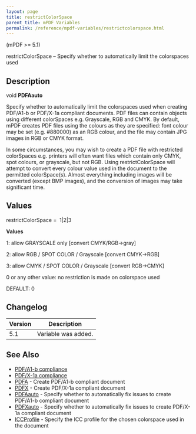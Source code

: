 ```yaml
---
layout: page
title: restrictColorSpace
parent_title: mPDF Variables
permalink: /reference/mpdf-variables/restrictcolorspace.html
---
```


<div id="bpmbook" class="bpmbook" style="direction:ltr;">
<div class="topic_user_field">
<div id="U0">
<div>
<div>
<p>(mPDF &gt;= 5.1)</p>
<p>restrictColorSpace – Specify whether to automatically limit the colorspaces used</p>
<h2>Description</h2>

<div class="alert alert-info" role="alert">void <b>PDFAauto</b></div>
<p>Specify whether to automatically limit the colorspaces used when creating PDF/A1-b or PDF/X-1a compliant documents. PDF files can contain objects using different colorSpaces e.g. Grayscale, RGB and CMYK. By default, mPDF creates PDF files using the colours as they are specified: font colour may be set (e.g. #880000) as an RGB colour, and the file may contain JPG images in RGB or CMYK format.</p>
<p>

In some circumstances, you may wish to create a PDF file with restricted colorSpaces e.g. printers will often want files which contain only CMYK, spot colours, or grayscale, but not RGB. Using restrictColorSpace will attempt to convert every colour value used in the document to the permitted colorSpace(s). Almost everything including images will be converted (except BMP images), and the conversion of images may take significant time.</p>
<h2>Values</h2>
<p class="manual_param_dt"><span class="parameter">restrictColorSpace</span> =&nbsp; 1|2|3</p>
<p class="manual_param_dd"><b>Values</b>

1: allow GRAYSCALE only [convert CMYK/RGB-&gt;gray]

2: allow RGB / SPOT COLOR / Grayscale [convert CMYK-&gt;RGB]

3: allow CMYK / SPOT COLOR / Grayscale [convert RGB-&gt;CMYK]

0 or any other value: no restriction is made on colorspace used

<span class="smallblock">DEFAULT</span>: 0</p>
<h2>Changelog</h2>
<table class="bpmTopic"> <thead>
<tr> <th>Version</th><th>Description</th> </tr>
</thead> <tbody>
<tr>
<td>5.1</td>
<td>Variable was added.</td>
</tr>
</tbody> </table>
<h2>See Also</h2>
<ul>
<li class="manual_boxlist"><a href="{{ "/what-else-can-i-do/pdf-a1-b-compliance.html" | prepend: site.baseurl }}">PDF/A1-b compliance</a></li>
<li class="manual_boxlist"><a href="{{ "/what-else-can-i-do/pdf-x-1a-compliance.html" | prepend: site.baseurl }}">PDF/X-1a compliance</a></li>
<li class="manual_boxlist"><a href="{{ "/reference/mpdf-variables/pdfa.html" | prepend: site.baseurl }}">PDFA</a> - Create PDF/A1-b compliant document</li>
<li class="manual_boxlist"><a href="{{ "/reference/mpdf-variables/pdfx.html" | prepend: site.baseurl }}">PDFX</a> - Create PDF/X-1a compliant document</li>
<li class="manual_boxlist"><a href="{{ "/reference/mpdf-variables/pdfaauto.html" | prepend: site.baseurl }}">PDFAauto</a> - Specify whether to automatically fix issues to create PDF/A1-b compliant document</li>
<li class="manual_boxlist"><a href="{{ "/reference/mpdf-variables/pdfxauto.html" | prepend: site.baseurl }}">PDFXauto</a> - Specify whether to automatically fix issues to create PDF/X-1a compliant document</li>
<li class="manual_boxlist"><a href="{{ "/reference/mpdf-variables/iccprofile.html" | prepend: site.baseurl }}">ICCProfile</a> - Specify the ICC profile for the chosen colorspace used in the document</li>
</ul>
<p>&nbsp;</p>
</div>
</div>
</div>
</div>

